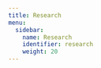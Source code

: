 ```yaml
---
title: Research
menu:
  sidebar:
    name: Research
    identifier: research
    weight: 20
---
```

